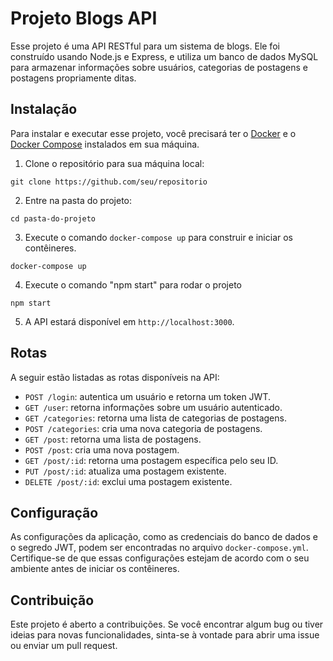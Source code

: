 # Projeto Blogs API

Esse projeto é uma API RESTful para um sistema de blogs. Ele foi construído usando Node.js e Express, e utiliza um banco de dados MySQL para armazenar informações sobre usuários, categorias de postagens e postagens propriamente ditas.

## Instalação

Para instalar e executar esse projeto, você precisará ter o [Docker](https://www.docker.com/) e o [Docker Compose](https://docs.docker.com/compose/) instalados em sua máquina.

1. Clone o repositório para sua máquina local: 

```
git clone https://github.com/seu/repositorio
```


2. Entre na pasta do projeto: 

```
cd pasta-do-projeto
```

3. Execute o comando `docker-compose up` para construir e iniciar os contêineres. 

```
docker-compose up
```

4. Execute o comando "npm start" para rodar o projeto

```
npm start

```

5. A API estará disponível em `http://localhost:3000`.

## Rotas

A seguir estão listadas as rotas disponíveis na API:

- `POST /login`: autentica um usuário e retorna um token JWT.
- `GET /user`: retorna informações sobre um usuário autenticado.
- `GET /categories`: retorna uma lista de categorias de postagens.
- `POST /categories`: cria uma nova categoria de postagens.
- `GET /post`: retorna uma lista de postagens.
- `POST /post`: cria uma nova postagem.
- `GET /post/:id`: retorna uma postagem específica pelo seu ID.
- `PUT /post/:id`: atualiza uma postagem existente.
- `DELETE /post/:id`: exclui uma postagem existente.

## Configuração

As configurações da aplicação, como as credenciais do banco de dados e o segredo JWT, podem ser encontradas no arquivo `docker-compose.yml`. Certifique-se de que essas configurações estejam de acordo com o seu ambiente antes de iniciar os contêineres.

## Contribuição

Este projeto é aberto a contribuições. Se você encontrar algum bug ou tiver ideias para novas funcionalidades, sinta-se à vontade para abrir uma issue ou enviar um pull request.

